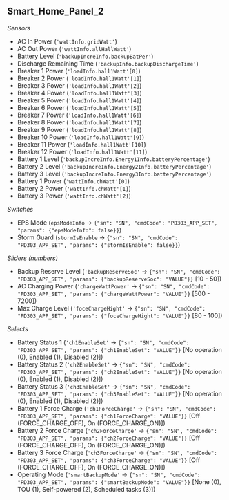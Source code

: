 ## Smart_Home_Panel_2

*Sensors*
- AC In Power (`'wattInfo.gridWatt'`)
- AC Out Power (`'wattInfo.allHallWatt'`)
- Battery Level (`'backupIncreInfo.backupBatPer'`)
- Discharge Remaining Time (`'backupInfo.backupDischargeTime'`)
- Breaker 1 Power (`'loadInfo.hall1Watt'[0]`)
- Breaker 2 Power (`'loadInfo.hall1Watt'[1]`)
- Breaker 3 Power (`'loadInfo.hall1Watt'[2]`)
- Breaker 4 Power (`'loadInfo.hall1Watt'[3]`)
- Breaker 5 Power (`'loadInfo.hall1Watt'[4]`)
- Breaker 6 Power (`'loadInfo.hall1Watt'[5]`)
- Breaker 7 Power (`'loadInfo.hall1Watt'[6]`)
- Breaker 8 Power (`'loadInfo.hall1Watt'[7]`)
- Breaker 9 Power (`'loadInfo.hall1Watt'[8]`)
- Breaker 10 Power (`'loadInfo.hall1Watt'[9]`)
- Breaker 11 Power (`'loadInfo.hall1Watt'[10]`)
- Breaker 12 Power (`'loadInfo.hall1Watt'[11]`)
- Battery 1 Level (`'backupIncreInfo.Energy1Info.batteryPercentage'`)
- Battery 2 Level (`'backupIncreInfo.Energy2Info.batteryPercentage'`)
- Battery 3 Level (`'backupIncreInfo.Energy3Info.batteryPercentage'`)
- Battery 1 Power (`'wattInfo.chWatt'[0]`)
- Battery 2 Power (`'wattInfo.chWatt'[1]`)
- Battery 3 Power (`'wattInfo.chWatt'[2]`)

*Switches*
- EPS Mode (`epsModeInfo` -> `{"sn": "SN", "cmdCode": "PD303_APP_SET", "params": {"epsModeInfo": false}}`)
- Storm Guard (`stormIsEnable` -> `{"sn": "SN", "cmdCode": "PD303_APP_SET", "params": {"stormIsEnable": false}}`)

*Sliders (numbers)*
- Backup Reserve Level (`'backupReserveSoc'` -> `{"sn": "SN", "cmdCode": "PD303_APP_SET", "params": {"backupReserveSoc": "VALUE"}}` [10 - 50])
- AC Charging Power (`'chargeWattPower'` -> `{"sn": "SN", "cmdCode": "PD303_APP_SET", "params": {"chargeWattPower": "VALUE"}}` [500 - 7200])
- Max Charge Level (`'foceChargeHight'` -> `{"sn": "SN", "cmdCode": "PD303_APP_SET", "params": {"foceChargeHight": "VALUE"}}` [80 - 100])

*Selects*
- Battery Status 1 (`'ch1EnableSet'` -> `{"sn": "SN", "cmdCode": "PD303_APP_SET", "params": {"ch1EnableSet": "VALUE"}}` [No operation (0), Enabled (1), Disabled (2)])
- Battery Status 2 (`'ch2EnableSet'` -> `{"sn": "SN", "cmdCode": "PD303_APP_SET", "params": {"ch2EnableSet": "VALUE"}}` [No operation (0), Enabled (1), Disabled (2)])
- Battery Status 3 (`'ch3EnableSet'` -> `{"sn": "SN", "cmdCode": "PD303_APP_SET", "params": {"ch3EnableSet": "VALUE"}}` [No operation (0), Enabled (1), Disabled (2)])
- Battery 1 Force Charge (`'ch1ForceCharge'` -> `{"sn": "SN", "cmdCode": "PD303_APP_SET", "params": {"ch1ForceCharge": "VALUE"}}` [Off (FORCE_CHARGE_OFF), On (FORCE_CHARGE_ON)])
- Battery 2 Force Charge (`'ch2ForceCharge'` -> `{"sn": "SN", "cmdCode": "PD303_APP_SET", "params": {"ch2ForceCharge": "VALUE"}}` [Off (FORCE_CHARGE_OFF), On (FORCE_CHARGE_ON)])
- Battery 3 Force Charge (`'ch3ForceCharge'` -> `{"sn": "SN", "cmdCode": "PD303_APP_SET", "params": {"ch3ForceCharge": "VALUE"}}` [Off (FORCE_CHARGE_OFF), On (FORCE_CHARGE_ON)])
- Operating Mode (`'smartBackupMode'` -> `{"sn": "SN", "cmdCode": "PD303_APP_SET", "params": {"smartBackupMode": "VALUE"}}` [None (0), TOU (1), Self-powered (2), Scheduled tasks (3)])


